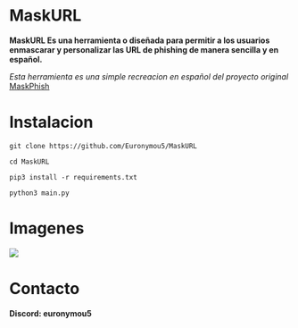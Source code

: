 # MaskURL
**MaskURL Es una herramienta o diseñada para permitir a los usuarios enmascarar y personalizar las URL de phishing de manera sencilla y en español.**

*Esta herramienta es una simple recreacion en español del proyecto original* [MaskPhish](https://github.com/jaykali/maskphish)

# Instalacion

```
git clone https://github.com/Euronymou5/MaskURL
```

```
cd MaskURL
```

```
pip3 install -r requirements.txt
```

```
python3 main.py
```

# Imagenes

<img src="https://media.discordapp.net/attachments/995599976463859713/1155913388325609492/image.png?width=779&height=249">

# Contacto

**Discord: euronymou5**
